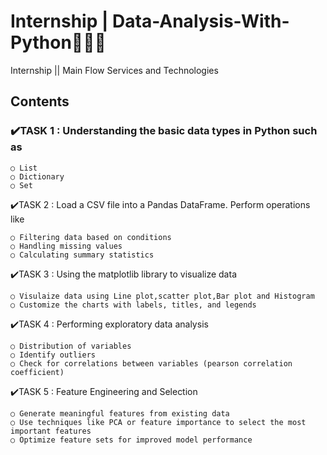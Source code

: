 # Internship | Data-Analysis-With-Python👩🏻‍💻
Internship || Main Flow Services and Technologies
## Contents
### ✔️TASK 1 : Understanding the basic data types in Python such as
    
    ○ List
    ○ Dictionary
    ○ Set  
✔️TASK 2 : Load a CSV file into a Pandas DataFrame. Perform operations like

    ○ Filtering data based on conditions 
    ○ Handling missing values
    ○ Calculating summary statistics
✔️TASK 3 : Using the matplotlib library to visualize data

    ○ Visulaize data using Line plot,scatter plot,Bar plot and Histogram
    ○ Customize the charts with labels, titles, and legends
✔️TASK 4 : Performing exploratory data analysis

    ○ Distribution of variables 
    ○ Identify outliers
    ○ Check for correlations between variables (pearson correlation coefficient)
✔️TASK 5 : Feature Engineering and Selection

    ○ Generate meaningful features from existing data 
    ○ Use techniques like PCA or feature importance to select the most important features
    ○ Optimize feature sets for improved model performance

